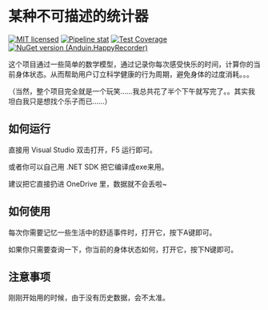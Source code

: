 # 某种不可描述的统计器

[![MIT licensed](https://img.shields.io/badge/license-MIT-blue.svg)](https://gitlab.aiursoft.cn/anduin/happiness-recorder/-/blob/master/LICENSE)
[![Pipeline stat](https://gitlab.aiursoft.cn/anduin/happiness-recorder/badges/master/pipeline.svg)](https://gitlab.aiursoft.cn/anduin/happiness-recorder/-/pipelines)
[![Test Coverage](https://gitlab.aiursoft.cn/anduin/happiness-recorder/badges/master/coverage.svg)](https://gitlab.aiursoft.cn/anduin/happiness-recorder/-/pipelines)
[![NuGet version (Anduin.HappyRecorder)](https://img.shields.io/nuget/v/Anduin.HappyRecorder.svg)](https://www.nuget.org/packages/Anduin.HappyRecorder/)

这个项目通过一些简单的数学模型，通过记录你每次感受快乐的时间，计算你的当前身体状态。从而帮助用户订立科学健康的行为周期，避免身体的过度消耗。。。

（当然，整个项目完全就是一个玩笑……我总共花了半个下午就写完了。。其实我坦白我只是想找个乐子而已……）

## 如何运行

直接用 Visual Studio 双击打开，F5 运行即可。

或者你可以自己用 .NET SDK 把它编译成exe来用。

建议把它直接扔进 OneDrive 里，数据就不会丢啦~

## 如何使用

每次你需要记忆一些生活中的舒适事件时，打开它，按下A键即可。

如果你只需要查询一下，你当前的身体状态如何，打开它，按下N键即可。

## 注意事项

刚刚开始用的时候，由于没有历史数据，会不太准。
